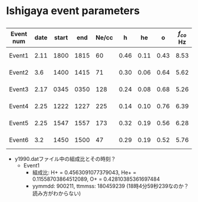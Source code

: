 # Ishigaya event parameters
##
| Event num | date | start | end | Ne/cc | h | he | o | $f_{co}$ Hz | $f_{lh}$ Hz | Alt km | B0 nT|
| --- | --- | --- | --- | --- | --- | --- | --- | --- | --- | --- | --- |
| Event1 | 2.11 | 1800 | 1815 | 60 | 0.46 | 0.11 | 0.43 | 8.53 | 1113 | 5100-6500 |8410|
| Event2 | 3.6 | 1400 | 1415 | 71 | 0.30 | 0.06 | 0.64  | 5.62 | 944 | 7000-8100 |5654|
| Event3 | 2.17 | 0345 | 0350 | 128 | 0.24 | 0.08 | 0.68 | 5.26 | 1078 | 7500-8500 |5350|
| Event4 | 2.25 | 1222 | 1227 | 225 | 0.14 | 0.10 | 0.76 | 6.39 | 1167 | 6100-7300 |6336|
| Event5 | 2.25 | 1547 | 1557 | 173 | 0.32 | 0.19 | 0.56 | 6.28 | 1440 | 6500-7600 |6273|
| Event6 | 3.2 | 1450 | 1500 | 47 | 0.29 | 0.19 | 0.52 | 5.76 | 818 | 6600-7700 |5840|

- y1990.datファイル中の組成比とその時刻？
    - Event1
        - 組成比: H+ = 0.4563091077379043, He+ = 0.11558703864512089, O+ = 0.42810385361697484
        - yymmdd: 900211, ttmmss: 180459239 (18時4分59秒239なのか？読み方がわからない)
